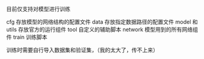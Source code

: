 目前仅支持对模型进行训练

cfg    存放模型的网络结构的配置文件
data   存放指定数据路径的配置文件
model 和 utils 存放官方的运行组件
tool 自定义的辅助脚本
network 模型用到的所有网络组件
train 训练脚本



训练时需要自行导入数据集和验证集，（我的太大了，传不上来）
